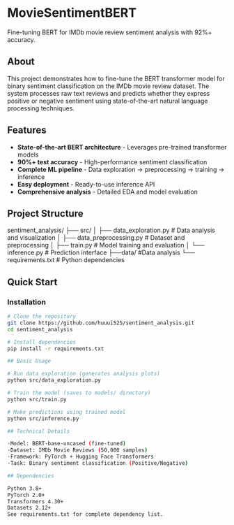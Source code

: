 # MovieSentimentBERT

Fine-tuning BERT for IMDb movie review sentiment analysis with 92%+ accuracy.

## About

This project demonstrates how to fine-tune the BERT transformer model for binary sentiment classification on the IMDb movie review dataset. The system processes raw text reviews and predicts whether they express positive or negative sentiment using state-of-the-art natural language processing techniques.

## Features

-  **State-of-the-art BERT architecture** - Leverages pre-trained transformer models
-  **90%+ test accuracy** - High-performance sentiment classification
-  **Complete ML pipeline** - Data exploration → preprocessing → training → inference
-  **Easy deployment** - Ready-to-use inference API
-  **Comprehensive analysis** - Detailed EDA and model evaluation

## Project Structure

sentiment_analysis/
├── src/
│ ├── data_exploration.py # Data analysis and visualization
│ ├── data_preprocessing.py # Dataset and preprocessing
│ ├── train.py # Model training and evaluation
│ └── inference.py # Prediction interface 
├──data/ #Data analysis
└── requirements.txt # Python dependencies

## Quick Start

### Installation

```bash
# Clone the repository
git clone https://github.com/huuui525/sentiment_analysis.git
cd sentiment_analysis

# Install dependencies
pip install -r requirements.txt

## Basic Usage

# Run data exploration (generates analysis plots)
python src/data_exploration.py

# Train the model (saves to models/ directory)
python src/train.py

# Make predictions using trained model
python src/inference.py

## Technical Details

·Model: BERT-base-uncased (fine-tuned)
·Dataset: IMDb Movie Reviews (50,000 samples)
·Framework: PyTorch + Hugging Face Transformers
·Task: Binary sentiment classification (Positive/Negative)

## Dependencies

Python 3.8+
PyTorch 2.0+
Transformers 4.30+
Datasets 2.12+
See requirements.txt for complete dependency list.
